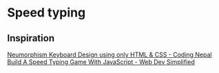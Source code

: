 # Speed typing

## Inspiration

[Neumorphism Keyboard Design using only HTML & CSS - Coding Nepal](https://www.youtube.com/watch?v=WlsY02Uka1Y&t=52s) <br>
[Build A Speed Typing Game With JavaScript - Web Dev Simplified](https://www.youtube.com/watch?v=R-7eQIHRszQ&t=1224s)
